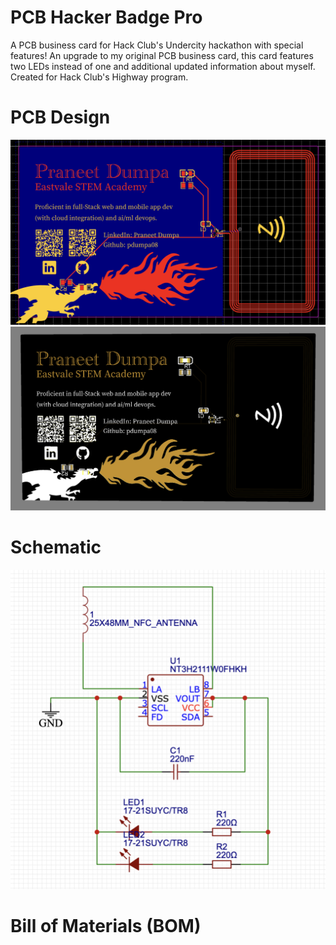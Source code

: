# PCB Hacker Badge Pro
A PCB business card for Hack Club's Undercity hackathon with special features! An upgrade to my original PCB business card, this card features two LEDs instead of one and additional updated information about myself. Created for Hack Club's Highway program.

# PCB Design

![v4.0_2d](https://github.com/pdumpa08/PCB-Business-Card/blob/main/img/v4.0_2d.png?raw=true)
![v4.0_3d](https://github.com/pdumpa08/PCB-Business-Card/blob/main/img/v4.0_3d.png?raw=true)

# Schematic

![v4.0_schematic](https://github.com/pdumpa08/PCB-Business-Card/blob/main/img/v4.0_schematic.png?raw=true)

# Bill of Materials (BOM)